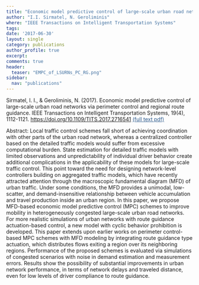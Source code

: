 ```yaml
---
title: "Economic model predictive control of large-scale urban road networks via perimeter control and regional route guidance"
author: "I.I. Sirmatel, N. Geroliminis"
where: "IEEE Transactions on Intelligent Transportation Systems"
tags: 
date: '2017-06-30'
layout: single
category: publications
author_profile: true
excerpt:
comments: true
header:
  teaser: "EMPC_of_LSURNs_PC_RG.png"
sidebar:
  nav: "publications"
---
```


Sirmatel, I. I., & Geroliminis, N. (2017). Economic model predictive control of large-scale urban road networks via perimeter control and regional route guidance. IEEE Transactions on Intelligent Transportation Systems, 19(4), 1112-1121. https://doi.org/10.1109/TITS.2017.2716541 <a href="https://sirmatel.github.io/assets/files/sirmatel2017economic.pdf" style="color: #2d5a8c; text-decoration:underline">(full text pdf)</a>

Abstract: Local traffic control schemes fall short of achieving coordination with other parts of the urban road network, whereas a centralized controller based on the detailed traffic models would suffer from excessive computational burden. State estimation for detailed traffic models with limited observations and unpredictability of individual driver behavior create additional complications in the applicability of these models for large-scale traffic control. This point toward the need for designing network-level controllers building on aggregated traffic models, which have recently attracted attention through the macroscopic fundamental diagram (MFD) of urban traffic. Under some conditions, the MFD provides a unimodal, low-scatter, and demand-insensitive relationship between vehicle accumulation and travel production inside an urban region. In this paper, we propose MFD-based economic model predictive control (MPC) schemes to improve mobility in heterogeneously congested large-scale urban road networks. For more realistic simulations of urban networks with route guidance actuation-based control, a new model with cyclic behavior prohibition is developed. This paper extends upon earlier works on perimeter control-based MPC schemes with MFD modeling by integrating route guidance type actuation, which distributes flows exiting a region over its neighboring regions. Performance of the proposed schemes is evaluated via simulations of congested scenarios with noise in demand estimation and measurement errors. Results show the possibility of substantial improvements in urban network performance, in terms of network delays and traveled distance, even for low levels of driver compliance to route guidance.

